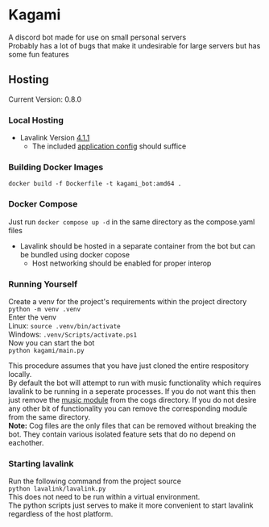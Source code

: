 # Kagami
A discord bot made for use on small personal servers \
Probably has a lot of bugs that make it undesirable for large servers but has some fun features
## Hosting
Current Version: 0.8.0
### Local Hosting
- Lavalink Version [4.1.1](https://github.com/lavalink-devs/Lavalink/releases/tag/4.1.1)
  - The included [application config](./lavalink/application.yml) should suffice
### Building Docker Images
`docker build -f Dockerfile -t kagami_bot:amd64 .`

### Docker Compose

Just run `docker compose up -d` in the same directory as the compose.yaml files
- Lavalink should be hosted in a separate container from the bot but can be bundled using docker copose
  - Host networking should be enabled for proper interop
  

### Running Yourself
Create a venv for the project's requirements within the project directory \
`python -m venv .venv` \
Enter the venv \
Linux: `source .venv/bin/activate` \
Windows: `.venv/Scripts/activate.ps1` \
Now you can start the bot \
`python kagami/main.py`

This procedure assumes that you have just cloned the entire respository locally. \
By default the bot will attempt to run with music functionality which requires lavalink to be running in a seperate processes. 
If you do not want this then just remove the [music module](./kagami/cogs/depr_music.py) from the cogs directory. 
If you do not desire any other bit of functionality you can remove the corresponding module from the same directory. \
**Note:** Cog files are the only files that can be removed without breaking the bot. They contain various isolated feature sets that do no depend on eachother.

### Starting lavalink
Run the following command from the project source \
`python lavalink/lavalink.py` \
This does not need to be run within a virtual environment. \
The python scripts just serves to make it more convenient to start lavalink regardless of the host platform.
